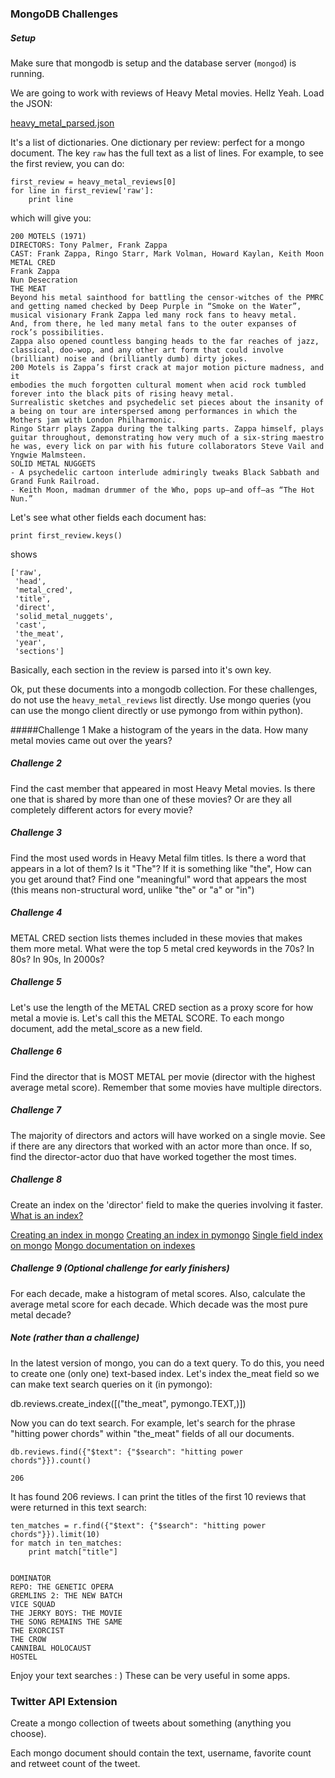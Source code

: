 ### MongoDB Challenges

##### Setup

Make sure that mongodb is setup and the database server (`mongod`) is running.

We are going to work with reviews of Heavy Metal movies. Hellz Yeah.
Load the JSON:

[heavy_metal_parsed.json](heavy_metal_parsed.json)


It's a list of dictionaries. One dictionary per review: perfect for a mongo document.
The key `raw` has the full text as a list of lines. For example, to see the first review, you can do:
```
first_review = heavy_metal_reviews[0]
for line in first_review['raw']:
    print line
```
which will give you:

    200 MOTELS (1971)
    DIRECTORS: Tony Palmer, Frank Zappa
    CAST: Frank Zappa, Ringo Starr, Mark Volman, Howard Kaylan, Keith Moon
    METAL CRED
    Frank Zappa
    Nun Desecration
    THE MEAT
    Beyond his metal sainthood for battling the censor-witches of the PMRC and getting named checked by Deep Purple in “Smoke on the Water”, musical visionary Frank Zappa led many rock fans to heavy metal.
    And, from there, he led many metal fans to the outer expanses of rock’s possibilities.
    Zappa also opened countless banging heads to the far reaches of jazz, classical, doo-wop, and any other art form that could involve (brilliant) noise and (brilliantly dumb) dirty jokes.
    200 Motels is Zappa’s first crack at major motion picture madness, and it
    embodies the much forgotten cultural moment when acid rock tumbled forever into the black pits of rising heavy metal.
    Surrealistic sketches and psychedelic set pieces about the insanity of a being on tour are interspersed among performances in which the Mothers jam with London Philharmonic.
    Ringo Starr plays Zappa during the talking parts. Zappa himself, plays guitar throughout, demonstrating how very much of a six-string maestro he was, every lick on par with his future collaborators Steve Vail and Yngwie Malmsteen.
    SOLID METAL NUGGETS
    - A psychedelic cartoon interlude admiringly tweaks Black Sabbath and Grand Funk Railroad.
    - Keith Moon, madman drummer of the Who, pops up—and off—as “The Hot Nun.”

Let's see what other fields each document has:
```
print first_review.keys()
```
shows
```
['raw',
 'head',
 'metal_cred',
 'title',
 'direct',
 'solid_metal_nuggets',
 'cast',
 'the_meat',
 'year',
 'sections']
```
Basically, each section in the review is parsed into it's own key.

Ok, put these documents into a mongodb collection. For these challenges, do not use the `heavy_metal_reviews` list directly. Use mongo queries (you can use the mongo client directly or use pymongo from within python).


#####Challenge 1
Make a histogram of the years in the data. How many metal movies came
out over the years?

##### Challenge 2
Find the cast member that appeared in most Heavy Metal movies. Is
there one that is shared by more than one of these movies? Or are they
all completely different actors for every movie?

##### Challenge 3
Find the most used words in Heavy Metal film titles. Is there a word
that appears in a lot of them? Is it "The"? If it is something like
"the", How can you get around that? Find one "meaningful" word that
appears the most (this means non-structural word, unlike "the" or "a"
or "in")

##### Challenge 4
METAL CRED section lists themes included in these movies that makes
them more metal.
What were the top 5 metal cred keywords in the 70s? In 80s? In 90s, In
2000s?

##### Challenge 5
Let's use the length of the METAL CRED section as a proxy score for
how metal a movie is. Let's call this the METAL SCORE. To each mongo
document, add the metal_score as a new field.

##### Challenge 6
Find the director that is MOST METAL per movie (director with the
highest average metal score).
Remember that some movies have multiple directors.

##### Challenge 7
The majority of directors and actors will have worked on a single
movie. See if there are any directors that worked with an actor more
than once. If so, find the director-actor duo that have worked
together the most times.

##### Challenge 8
Create an index on the 'director' field to make the queries involving
it faster.
[What is an index?](http://en.wikipedia.org/wiki/Database_index)

[Creating an index in mongo](http://docs.mongodb.org/manual/tutorial/create-an-index/)
[Creating an index in pymongo](http://api.mongodb.org/python/current/api/pymongo/collection.html?highlight=create_index#pymongo.collection.Collection.create_index)
[Single field index on mongo](http://docs.mongodb.org/manual/core/index-single/)
[Mongo documentation on indexes](http://docs.mongodb.org/manual/core/indexes/)

##### Challenge 9 (Optional challenge for early finishers)
For each decade, make a histogram of metal scores.
Also, calculate the average metal score for each decade. Which decade
was the most pure metal decade?

##### Note (rather than a challenge)
In the latest version of mongo, you can do a text query.
To do this, you need to create one (only one) text-based index.
Let's index the_meat field so we can make text search queries on it
(in pymongo):

db.reviews.create_index([("the_meat", pymongo.TEXT,)])

Now you can do text search. For example, let's search for the phrase
"hitting power chords" within "the_meat" fields of all our documents.

    db.reviews.find({"$text": {"$search": "hitting power
    chords"}}).count()

    206

It has found 206 reviews. I can print the titles of the first 10
reviews that were returned in this text search:

    ten_matches = r.find({"$text": {"$search": "hitting power chords"}}).limit(10)
    for match in ten_matches:
        print match["title"]


    DOMINATOR
    REPO: THE GENETIC OPERA
    GREMLINS 2: THE NEW BATCH
    VICE SQUAD
    THE JERKY BOYS: THE MOVIE
    THE SONG REMAINS THE SAME
    THE EXORCIST
    THE CROW
    CANNIBAL HOLOCAUST
    HOSTEL

Enjoy your text searches : ) These can be very useful in some apps.


### Twitter API Extension

Create a mongo collection of tweets about something (anything you
choose).

Each mongo document should contain the text, username, favorite count
and retweet count of the tweet.
